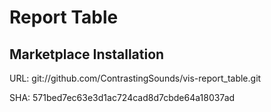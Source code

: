 # Report Table

## Marketplace Installation

URL: git://github.com/ContrastingSounds/vis-report_table.git

SHA: 571bed7ec63e3d1ac724cad8d7cbde64a18037ad
